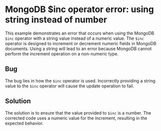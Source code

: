 # MongoDB $inc operator error: using string instead of number
This example demonstrates an error that occurs when using the MongoDB `$inc` operator with a string value instead of a numeric value. The `$inc` operator is designed to increment or decrement numeric fields in MongoDB documents.  Using a string will lead to an error because MongoDB cannot perform the increment operation on a non-numeric type.

## Bug
The bug lies in how the `$inc` operator is used.  Incorrectly providing a string value to the `$inc` operator will cause the update operation to fail. 

## Solution
The solution is to ensure that the value provided to `$inc` is a number.  The corrected code uses a numeric value for the increment, resulting in the expected behavior.